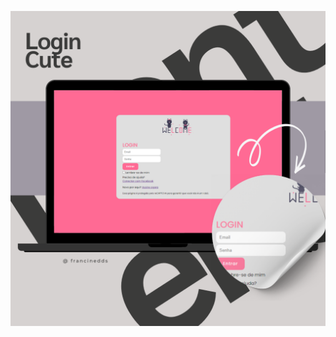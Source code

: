 ![Texto alternativo](https://github.com/francinedds/cute-login/blob/main/images/mockup-login-cute.png)

